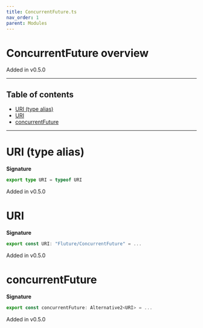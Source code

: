 ```yaml
---
title: ConcurrentFuture.ts
nav_order: 1
parent: Modules
---
```


# ConcurrentFuture overview

Added in v0.5.0

---

<h2 class="text-delta">Table of contents</h2>

- [URI (type alias)](#uri-type-alias)
- [URI](#uri)
- [concurrentFuture](#concurrentfuture)

---

# URI (type alias)

**Signature**

```ts
export type URI = typeof URI
```

Added in v0.5.0

# URI

**Signature**

```ts
export const URI: "Fluture/ConcurrentFuture" = ...
```

Added in v0.5.0

# concurrentFuture

**Signature**

```ts
export const concurrentFuture: Alternative2<URI> = ...
```

Added in v0.5.0
